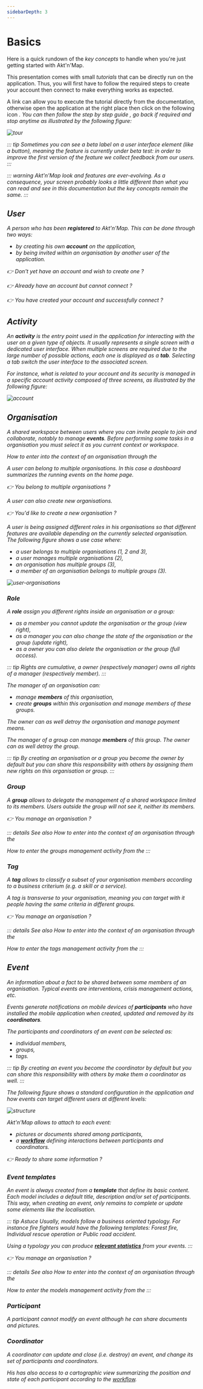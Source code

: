 ```yaml
---
sidebarDepth: 3
---
```


# Basics

Here is a quick rundown of the *key concepts* to handle when you're just getting started with Akt'n'Map.

This presentation comes with small *tutorials* that can be directly run on the application. Thus, you will first have to follow the required steps to create your account then connect to make everything works as expected.

A link can allow you to execute the tutorial directly from the documentation, otherwise open the application at the right place then click on the following icon <a href=""><i class="las la-question-circle"/></a>. You can then follow the step by step guide <a href=""><i class="las la-chevron-right"/></a>, go back if required <a href=""><i class="las la-chevron-left"/></a> and stop anytime <a href=""><i class="las la-times"/></a> as illustrated by the following figure:

![tour](../assets/Tour-EN.png)

::: tip
Sometimes you can see a *beta* label on a user interface element (like a button), meaning the feature is currently under *beta test*: in order to improve the first version of the feature we collect feedback from our users.
:::

::: warning
Akt'n'Map look and features are ever-evolving. As a consequence, your screen probably looks a little different than what you can read and see in this documentation but the key concepts remain the same.
:::

## <i class="las la-user"></i> User

A *person* who has been **registered** to Akt'n'Map. This can be done through two ways:
  * by creating his own **account** on the application,
  * by being *invited* within an organisation by another user of the application.

:point_right: Don't yet have an account and wish to create one ? <tour-link text="How to create an account" path="register"/>

:point_right: Already have an account but cannot connect ? <tour-link text="How to connect" path="login"/>

:point_right: You have created your account and successfully connect ? <tour-link text="Browse the main menu" path="home" :params="{ tour: 'home' }"/>

## Activity

An **activity** is the entry point used in the application for interacting with the user on a given type of objects. It usually represents a single screen with a dedicated user interface. When multiple screens are required due to the large number of possible actions, each one is displayed as a **tab**. Selecting a tab switch the user interface to the associated screen. 

For instance, what is related to your account and its security is managed in a specific account activity composed of three screens, as illustrated by the following figure:

![account](../assets/Account-EN.png)

## <i class="las la-user-friends"></i> Organisation

A *shared workspace* between users where you can invite people to join and collaborate, notably to manage **events**. Before performing some tasks in a organisation you must select it as you current *context* or workspace.

How to enter into the context of an organisation through the <tour-link text="main menu" path="home" :params="{ tour: 'home' }"/>

A user can belong to *multiple* organisations. In this case a *dashboard* summarizes the running events on the home page.

:point_right: You belong to *multiple* organisations ? <tour-link text="Open your dashboard" path="home/dashboard"/>

A user can also create new organisations.

:point_right: You'd like to create a new organisation ? <tour-link text="How to through the main menu" path="home" :params="{ tour: 'home' }"/>

A user is being assigned *different roles* in his organisations so that different features are available depending on the currently selected organisation. The following figure shows a use case where:
* a user belongs to multiple organisations (1, 2 and 3),
* a user manages multiple organisations (2),
* an organisation has multiple groups (3),
* a member of an organisation belongs to multiple groups (3).

![user-organisations](../assets/user-organisations.png)

### <i class="las la-graduation-cap"></i> Role

A **role** assign you different *rights* inside an organisation or a group:
  * as a <i class="las la-user"></i> *member* you cannot update the organisation or the group (view right),
  * as a <i class="las la-briefcase"></i> *manager* you can also change the state of the organisation or the group (update right),
  * as a <i class="las la-certificate"></i> *owner* you can also delete the organisation or the group (full access).

::: tip
Rights are cumulative, a owner (respectively manager) owns all rights of a manager (respectively member).
:::

The manager of an organisation can:
  * manage **members** of this organisation,
  * create **groups** within this organisation and manage members of these groups.
  
The owner can as well detroy the organisation and manage payment means.

The manager of a group can manage **members** of this group. The owner can as well detroy the group.

::: tip
By creating an organisation or a group you become the owner by default but you can share this responsibility with others by assigning them new rights on this organisation or group.
:::

### <i class="las la-sitemap"></i> Group

A **group** allows to *delegate* the management of a shared workspace limited to its members. Users outside the group will not see it, neither its members.

:point_right: You manage an organisation ? <tour-link text="How to manage your groups" path="home" :params="{ organisation: 'manager', route: 'groups-activity' }"/>

::: details See also
How to enter into the context of an organisation through the <tour-link text="main menu" path="home" :params="{ tour: 'home' }"/>

How to enter the groups management activity from the <tour-link text="context of your organisation" path="home" :params="{ organisation: 'manager', tour: 'context' }"/>
:::

### <i class="las la-tags"></i> Tag

A **tag** allows to *classify* a subset of your organisation members according to a *business criterium* (e.g. a skill or a service).

A tag is *transverse* to your organisation, meaning you can target with it people having the same criteria in different groups.

:point_right: You manage an organisation ? <tour-link text="How to manage your tags" path="home" :params="{ organisation: 'manager', route: 'tags-activity' }"/>

::: details See also
How to enter into the context of an organisation through the <tour-link text="main menu" path="home" :params="{ tour: 'home' }"/>

How to enter the tags management activity from the <tour-link text="context of your organisation" path="home" :params="{ organisation: 'manager', tour: 'context' }"/>
:::

## <i class="las la-fire"></i> Event

An *information about a fact* to be shared between some members of an organisation. Typical events are interventions, crisis management actions, etc.

Events generate *notifications* on mobile devices of **participants** who have installed the mobile application when created, updated and removed by its **coordinators**.

The participants and coordinators of an event can be selected as:
  * individual members,
  * groups,
  * tags.

::: tip
By creating an event you become the coordinator by default but you can share this responsibility with others by make them a coordinator as well.
:::

The following figure shows a standard configuration in the application and how events can target different users at different levels:

![structure](../assets/structure-EN.png)

Akt'n'Map allows to attach to each event:
  * *pictures* or *documents* shared among participants,
  * a **[workflow](../gofurther/workflow.md)** defining interactions between participants and coordinators.

:point_right: Ready to share some information ? <tour-link text="How to manage your events" path="home" :params="{ organisation: 'member' }"/>

### Event templates

An event is always created from a **template** that define its basic content. Each model includes a default title, description and/or set of participants. This way, when creating an event, only remains to complete or update some elements like the localisation.

::: tip Astuce
Usually, models follow a business oriented typology. For instance fire fighters would have the following templates: *Forest fire*, *Individual rescue operation* or *Public road accident*.

Using a typology you can produce **[relevant statistics](../gofurther/archiving.md)** from your events.
:::

:point_right: You manage an organisation ? <tour-link text="How to manage your templates" path="home" :params="{ organisation: 'manager', route: 'event-templates-activity' }"/>

::: details See also
How to enter into the context of an organisation through the <tour-link text="main menu" path="home" :params="{ tour: 'home' }"/>

How to enter the models management activity from the <tour-link text="context of your organisation" path="home" :params="{ organisation: 'manager', tour: 'context' }"/>
:::

### Participant

A participant cannot modify an event although he can share documents and pictures.

### Coordinator

A coordinator can update and close (i.e. destroy) an event, and change its set of participants and coordinators.

His has also access to a *cartographic view* summarizing the position and state of each participant according to the [workflow](../gofurther/workflow.md).

